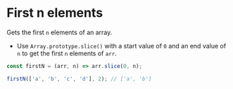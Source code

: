 # First n elements

Gets the first `n` elements of an array.

* Use `Array.prototype.slice()` with a start value of `0` and an end value of `n` to get the first `n` elements of `arr`.

```js
const firstN = (arr, n) => arr.slice(0, n);
```

```js
firstN(['a', 'b', 'c', 'd'], 2); // ['a', 'b']
```
